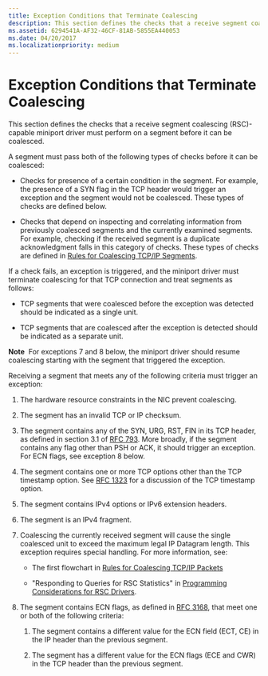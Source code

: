 ```yaml
---
title: Exception Conditions that Terminate Coalescing
description: This section defines the checks that a receive segment coalescing (RSC)-capable miniport driver must perform on a segment before it can be coalesced.
ms.assetid: 6294541A-AF32-46CF-81AB-5855EA440053
ms.date: 04/20/2017
ms.localizationpriority: medium
---
```


# Exception Conditions that Terminate Coalescing


This section defines the checks that a receive segment coalescing (RSC)-capable miniport driver must perform on a segment before it can be coalesced.

A segment must pass both of the following types of checks before it can be coalesced:

-   Checks for presence of a certain condition in the segment. For example, the presence of a SYN flag in the TCP header would trigger an exception and the segment would not be coalesced. These types of checks are defined below.

-   Checks that depend on inspecting and correlating information from previously coalesced segments and the currently examined segments. For example, checking if the received segment is a duplicate acknowledgment falls in this category of checks. These types of checks are defined in [Rules for Coalescing TCP/IP Segments](rules-for-coalescing-tcp-ip-packets.md).

If a check fails, an exception is triggered, and the miniport driver must terminate coalescing for that TCP connection and treat segments as follows:

-   TCP segments that were coalesced before the exception was detected should be indicated as a single unit.

-   TCP segments that are coalesced after the exception is detected should be indicated as a separate unit.

**Note**  For exceptions 7 and 8 below, the miniport driver should resume coalescing starting with the segment that triggered the exception.

 

Receiving a segment that meets any of the following criteria must trigger an exception:

1.  The hardware resource constraints in the NIC prevent coalescing.

2.  The segment has an invalid TCP or IP checksum.

3.  The segment contains any of the SYN, URG, RST, FIN in its TCP header, as defined in section 3.1 of [RFC 793](https://www.ietf.org/rfc/rfc793.txt). More broadly, if the segment contains any flag other than PSH or ACK, it should trigger an exception. For ECN flags, see exception 8 below.

4.  The segment contains one or more TCP options other than the TCP timestamp option. See [RFC 1323](https://www.ietf.org/rfc/rfc1323.txt) for a discussion of the TCP timestamp option.

5.  The segment contains IPv4 options or IPv6 extension headers.

6.  The segment is an IPv4 fragment.

7.  Coalescing the currently received segment will cause the single coalesced unit to exceed the maximum legal IP Datagram length. This exception requires special handling. For more information, see:

    -   The first flowchart in [Rules for Coalescing TCP/IP Packets](rules-for-coalescing-tcp-ip-packets.md)

    -   "Responding to Queries for RSC Statistics" in [Programming Considerations for RSC Drivers](programming-considerations-for-rsc-drivers.md).

8.  The segment contains ECN flags, as defined in [RFC 3168](https://www.ietf.org/rfc/rfc3168.txt), that meet one or both of the following criteria:

    1.  The segment contains a different value for the ECN field (ECT, CE) in the IP header than the previous segment.

    2.  The segment has a different value for the ECN flags (ECE and CWR) in the TCP header than the previous segment.

 

 





